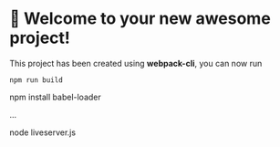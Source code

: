 # 🚀 Welcome to your new awesome project!

This project has been created using **webpack-cli**, you can now run

```
npm run build
```
npm install babel-loader

...

node liveserver.js
